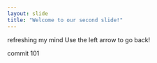 ```yaml
---
layout: slide
title: "Welcome to our second slide!"
---
```

refreshing my mind
Use the left arrow to go back!

commit 101
